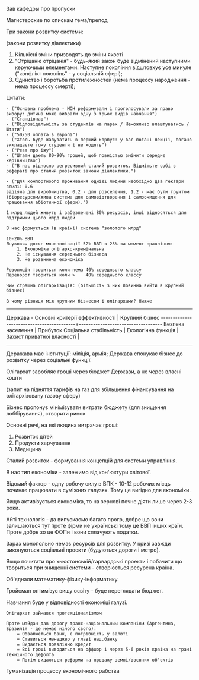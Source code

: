 Зав кафедры про пропуски

Магистерские по спискам тема/препод

Три закони розвитку системи:

(закони розвитку діалектики)

1. Кількісні зміни призводять до зміни якості 
2. "Отріцаніє отріцанія" - будь-який закон буде відмінений наступними керуючими елементами. Наступне покоління відштовхує усе минуле ("конфлікт поколінь" - у соціальній сфері);
3. Єдинство і боротьба протилежностей (нема процессу народження - нема процессу смерті);

Цитати:

	- ("Основна проблема - МОН реформували і проголосували за право вибору: дитина може вибрати одну з трьох видів навчання")
	- ("Станціонар")
	- ("Відповідальність за студентів на парах / Неможливо влаштуватись / Штати")
	- ("50/50 оплата в європі")
	- ("Хтось буде жалуватись в перший корпус: у вас погані лекції, погано викладаєте тому студенти і не ходять")
	- ("Рева про їжу")
	- ("Штати дають 80-90% грошей, щоб повністью змінити середнє керівництво")
	- ("В нас відносно регресивний сталий розвиток. Відмітьте собі в рефераті про сталий розвиток закони діалектики.")

	- ("Для компортноого проживання однієї людини необхідно два гектари землі: 0.6 
	задіяна для виробництва, 0.2 - для розселення, 1.2 - має бути грунтом 
	(біоресурсом/жива система для самовідтворення і самоочищення для працювання абіотичної сфери).")

	1 млрд людей живуть і забезпечені 80% ресурсів, інші відносяться для підтримки цього млрд людей

	В нас формується (в країні) система "золотого млрд"

	10-20% ВВП
	Янукович досяг монополізації 52% ВВП з 23% за момент правління:
		1. Економіка олігархо-кримінальна
		2. Не існування середнього бізнеса
		3. Не розвинена економіка

	Революція твориться коли нема 40% середнього классу
	Переворот твориться коли >    40% середнього классу

	Чим страшна олігархізація: (більшість з них повинна вийти в крупний бізнес)

	В чому різниця між крупним бізнесом і олігархами? Нижче

______________________________________________________________________________
Держава - Основні критерії еффективності  |   Крупний бізнес
------------------------------------------+-----------------------------------
Безпека населення                         | Прибуток
Соціальна стабільність                    |
Екологічна функція                        |
Захист приватної власності                |
______________________________________________________________________________

Деражава має інституції: міліція, армія;
Держава спонукає бізнес до розвитку через соціальні функції.

Олігархат заробляє гроші через бюджет Держави, а не через власні кошти 

(запит на підняття тарифів на газ для збільшення фінансування на олігархізовану газову сферу)

Бізнес пропонує мінімізувати витрати бюджету (для знищення лоббірування), створити ринок

Основні речі, на які людина витрачає гроші:

1. Розвиток дітей
2. Продукти харчування
3. Медицина

Сталий розвиток - формування концепцій для системи управління.

В нас тип економіки - залежимо від кон'юктури світової.

Відомий фактор - одну робочу силу в ВПК - 10-12 робочих місць починає працювати в 
суміжних галузях. Тому це вигідно для економіки.

Якщо активізується економіка, то на зернові почне діяти лише через 2-3 роки.

Айті технологія - да випускаємо багато прогр, добре що вони залишаються тут проте фірми не українські тому це ВВП інших країн. Проте добре зо це ФОПи і вони сплачують податки.

Зараз монопольно немає ресурсів для розвитку. У кризі завжди виконуються соціальні проекти
(будуються дороги і метро).

Якщо почитати про хьюстонській/гарвардські проекти і побачити що твориться при знищенні
системи - створюється ресурсна країна.

Об'єднали математику-фізику-інформатику.

Гройсман оптимізує вищу освіту - буде переглядати бюджет.

Навчання буде у відповідності економіці галузі.

	Олігархат займався протекціоналізмом

	Проте майдан дав дорогу транс-національним компаніям (Аргентина, Бразилія - де немає нічого свого):
		= Обвалюється банк, є потрібність у валюті
		= Ставиться менеджер у главі нац.банку
		= Видається правлінню кредит
		= Всі гроші виводиться на оффшор і через 5-6 років країна на грані технічного дефолта
		= Потім видаються реформи на продажу землі/воєнних об'єктів

Гуманізація процессу економічного рабства